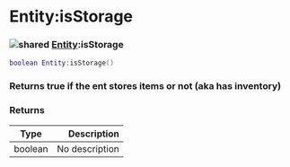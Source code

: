 # Entity:isStorage

### ![shared](../../home/entity/.gitbook/assets/shared.png) [Entity](../../home/entity/home/Entity/):isStorage

```lua
boolean Entity:isStorage()
```

### Returns true if the ent stores items or not (aka has inventory)

### Returns

| Type    |    Description |
| ------- | -------------: |
| boolean | No description |
